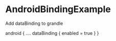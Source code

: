 # AndroidBindingExample

Add dataBinding to grandle

android {
    ....
    dataBinding {
        enabled = true
    }
}
